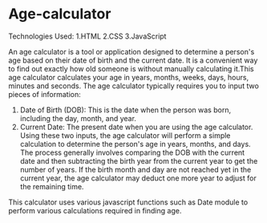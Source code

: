 # Age-calculator

Technologies Used:
1.HTML 2.CSS 3.JavaScript

An age calculator is a tool or application designed to determine a person's age based on their date of birth and the current date. It is a convenient way to find out exactly how old someone is without manually calculating it.This age calculator calculates your age in years, months, weeks, days, hours, minutes and seconds.
The age calculator typically requires you to input two pieces of information:
1. Date of Birth (DOB): This is the date when the person was born, including the day, month, and year.
2. Current Date: The present date when you are using the age calculator.
Using these two inputs, the age calculator will perform a simple calculation to determine the person's age in years, months, and days. The process generally involves comparing the DOB with the current date and then subtracting the birth year from the current year to get the number of years. If the birth month and day are not reached yet in the current year, the age calculator may deduct one more year to adjust for the remaining time.

This calculator uses various javascript functions such as Date module to perform various calculations required in finding age.
